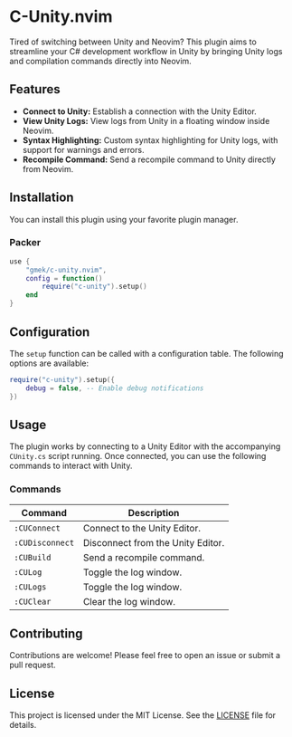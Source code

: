 # C-Unity.nvim

Tired of switching between Unity and Neovim? This plugin aims to streamline your C# development workflow in Unity by bringing Unity logs and compilation commands directly into Neovim.

## Features

-   **Connect to Unity:** Establish a connection with the Unity Editor.
-   **View Unity Logs:** View logs from Unity in a floating window inside Neovim.
-   **Syntax Highlighting:** Custom syntax highlighting for Unity logs, with support for warnings and errors.
-   **Recompile Command:** Send a recompile command to Unity directly from Neovim.

## Installation

You can install this plugin using your favorite plugin manager.

### Packer

```lua
use {
    "gmek/c-unity.nvim",
    config = function()
        require("c-unity").setup()
    end
}
```

## Configuration

The `setup` function can be called with a configuration table. The following options are available:

```lua
require("c-unity").setup({
    debug = false, -- Enable debug notifications
})
```

## Usage

The plugin works by connecting to a Unity Editor with the accompanying `CUnity.cs` script running. Once connected, you can use the following commands to interact with Unity.

### Commands

| Command        | Description                     |
| -------------- | ------------------------------- |
| `:CUConnect`   | Connect to the Unity Editor.    |
| `:CUDisconnect`| Disconnect from the Unity Editor.|
| `:CUBuild`     | Send a recompile command.       |
| `:CULog`       | Toggle the log window.          |
| `:CULogs`      | Toggle the log window.          |
| `:CUClear`     | Clear the log window.           |

## Contributing

Contributions are welcome! Please feel free to open an issue or submit a pull request.

## License

This project is licensed under the MIT License. See the [LICENSE](LICENSE) file for details.